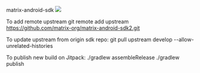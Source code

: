 matrix-android-sdk
[![](https://jitpack.io/v/org.futo.gitlab.circles/matrix-android-sdk.svg)](https://jitpack.io/#org.futo.gitlab.circles/matrix-android-sdk)

To add remote upstream
git remote add upstream https://github.com/matrix-org/matrix-android-sdk2.git

To update upstream from origin sdk repo:
git pull upstream develop --allow-unrelated-histories

To publish new build on Jitpack:
./gradlew assembleRelease
./gradlew publish
